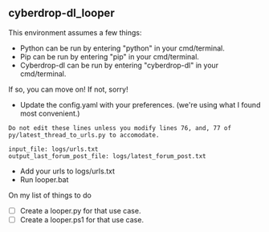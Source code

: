 ## cyberdrop-dl_looper

This environment assumes a few things:
- Python can be run by entering "python" in your cmd/terminal.
- Pip can be run by entering "pip" in your cmd/terminal.
- Cyberdrop-dl can be run by entering "cyberdrop-dl" in your cmd/terminal.

If so, you can move on! If not, sorry!
- Update the config.yaml with your preferences. (we're using what I found most convenient.)
```
Do not edit these lines unless you modify lines 76, and, 77 of py/latest_thread_to_urls.py to accomodate.

input_file: logs/urls.txt
output_last_forum_post_file: logs/latest_forum_post.txt
```
- Add your urls to logs/urls.txt
- Run looper.bat

On my list of things to do

- [ ] Create a looper.py for that use case.
- [ ] Create a looper.ps1 for that use case.
